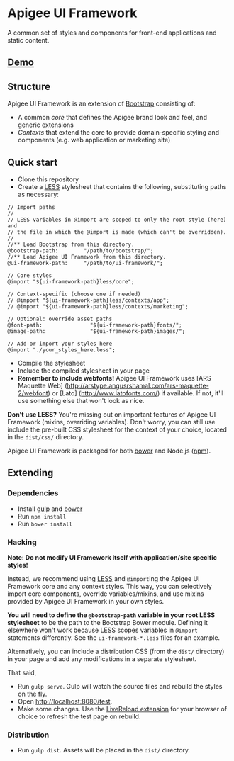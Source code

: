 # Apigee UI Framework

A common set of styles and components for front-end applications and static content.

## [Demo](http://apigee.github.io/ui-framework/test/)

## Structure

Apigee UI Framework is an extension of [Bootstrap](http://getbootstrap.com/) consisting
of:

* A common *core* that defines the Apigee brand look and feel, and generic extensions
* *Contexts* that extend the core to provide domain-specific styling and components (e.g. web
  application or marketing site)

## Quick start

* Clone this repository
* Create a [LESS](http://lesscss.org/) stylesheet that contains the following,
substituting paths as necessary:

```
// Import paths
//
// LESS variables in @import are scoped to only the root style (here) and
// the file in which the @import is made (which can't be overridden).
//
//** Load Bootstrap from this directory.
@bootstrap-path:        "/path/to/bootstrap/";
//** Load Apigee UI Framework from this directory.
@ui-framework-path:     "/path/to/ui-framework/";

// Core styles
@import "${ui-framework-path}less/core";

// Context-specific (choose one if needed)
// @import "${ui-framework-path}less/contexts/app";
// @import "${ui-framework-path}less/contexts/marketing";

// Optional: override asset paths
@font-path:               "${ui-framework-path}fonts/";
@image-path:              "${ui-framework-path}images/";

// Add or import your styles here
@import "./your_styles_here.less";
```

* Compile the stylesheet
* Include the compiled stylesheet in your page
* **Remember to include webfonts!** Apigee UI Framework uses [ARS Maquette Web]
(http://arstype.angusrshamal.com/ars-maquette-2/webfont) or [Lato]
(http://www.latofonts.com/) if available. If not, it'll use something else
that won't look as nice.

**Don't use LESS?** You're missing out on important features of Apigee UI Framework (mixins,
overriding variables). Don't worry, you can still use include the pre-built CSS stylesheet
for the context of your choice, located in the `dist/css/` directory.

Apigee UI Framework is packaged for both [bower](http://bower.io/) and
Node.js ([npm](https://www.npmjs.org/)).

## Extending

### Dependencies

* Install [gulp](http://gulpjs.com/) and [bower](http://bower.io/)
* Run `npm install`
* Run `bower install`

### Hacking

**Note: Do not modify UI Framework itself with application/site specific styles!**

Instead, we recommend using [LESS](http://lesscss.org/) and `@import`ing
the Apigee UI Framework core and any context styles. This way, you can selectively
import core components, override variables/mixins, and use mixins provided by
Apigee UI Framework in your own styles.

**You will need to define the `@bootstrap-path` variable in your root
LESS stylesheet** to be the path to the Bootstrap Bower module. Defining it
elsewhere won't work because LESS scopes variables in `@import` statements
differently. See the `ui-framework-*.less` files for an example.

Alternatively, you can include a distribution CSS (from the `dist/`
directory) in your page and add any modifications in a separate stylesheet.

That said,

* Run `gulp serve`. Gulp will watch the source files and rebuild the styles on the fly. 
* Open [http://localhost:8080/test](http://localhost:8080/test).
* Make some changes. Use the [LiveReload extension](http://feedback.livereload.com/knowledgebase/articles/86242-how-do-i-install-and-use-the-browser-extensions-)
for your browser of choice to refresh the test page on rebuild.

### Distribution

* Run `gulp dist`. Assets will be placed in the `dist/` directory.
